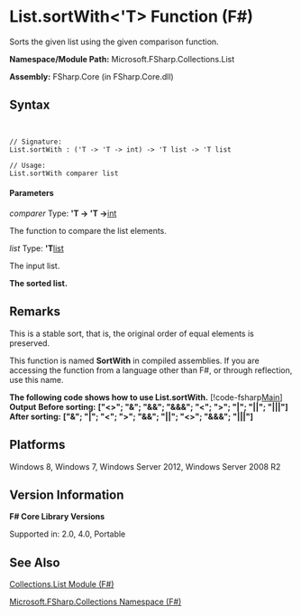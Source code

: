 # List.sortWith<'T> Function (F#)

Sorts the given list using the given comparison function.

**Namespace/Module Path:** Microsoft.FSharp.Collections.List

**Assembly:** FSharp.Core (in FSharp.Core.dll)


## Syntax


```


// Signature:
List.sortWith : ('T -> 'T -> int) -> 'T list -> 'T list

// Usage:
List.sortWith comparer list

```



#### Parameters
*comparer*
Type: **'T -&gt; 'T -&gt;**[int](http://msdn.microsoft.com/en-us/library/025d5455-3622-4ea5-9573-3ecbd4ee1375)


The function to compare the list elements.


*list*
Type: **'T**[list](http://msdn.microsoft.com/en-us/library/c627b668-477b-4409-91ed-06d7f1b3e4a7)


The input list.



**The sorted list.**
## Remarks
This is a stable sort, that is, the original order of equal elements is preserved.

This function is named **SortWith** in compiled assemblies. If you are accessing the function from a language other than F#, or through reflection, use this name.

**The following code shows how to use List.sortWith.**
[!code-fsharp[Main](snippets/fslists/snippet62.fs)]
**Output**
**Before sorting:**
**["&lt;&gt;"; "&amp;"; "&amp;&amp;"; "&amp;&amp;&amp;"; "&lt;"; "&gt;"; "|"; "||"; "|||"]**
**After sorting:**
**["&amp;"; "|"; "&lt;"; "&gt;"; "&amp;&amp;"; "||"; "&lt;&gt;"; "&amp;&amp;&amp;"; "|||"]**
## Platforms
Windows 8, Windows 7, Windows Server 2012, Windows Server 2008 R2


## Version Information
**F# Core Library Versions**

Supported in: 2.0, 4.0, Portable




## See Also
[Collections.List Module &#40;F&#35;&#41;](Collections.List+Module+%28FSharp%29.md)

[Microsoft.FSharp.Collections Namespace &#40;F&#35;&#41;](Microsoft.FSharp.Collections+Namespace+%28FSharp%29.md)

